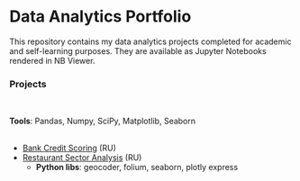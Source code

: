 <h1>Data Analytics Portfolio</h1>
This repository contains my data analytics projects completed for academic and self-learning purposes. They are available as Jupyter Notebooks rendered in NB Viewer.</br>


<h3>Projects</h3></br>

<b>Tools</b>: Pandas, Numpy, SciPy, Matplotlib, Seaborn</br>
</br>
* [Bank Credit Scoring](https://nbviewer.jupyter.org/github/lidiamark/data_analytics/blob/master/Project_1_Credits_v2_0.ipynb) (RU)
* [Restaurant Sector Analysis](https://nbviewer.jupyter.org/github/lidiamark/data_analytics/blob/master/project8_moscow_cafe.ipynb) (RU)
  * <b>Python libs</b>: geocoder, folium, seaborn, plotly express
